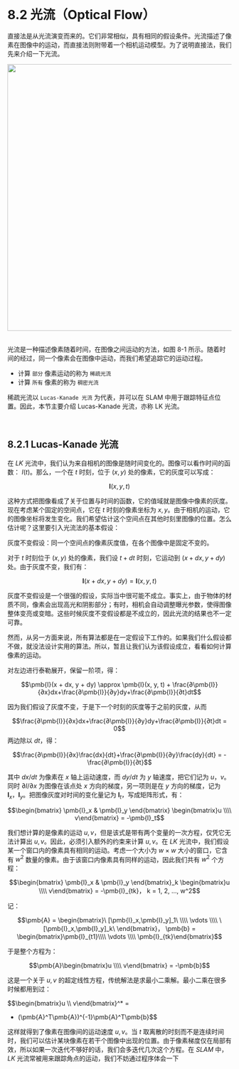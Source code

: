 &emsp;
# 8.2 光流（Optical Flow）


直接法是从光流演变而来的。它们非常相似，具有相同的假设条件。光流描述了像素在图像中的运动，而直接法则附带着一个相机运动模型。为了说明直接法，我们先来介绍一下光流。

<div align="center">
    <image src="./imgs/8.2-1.png" width = 600>
</div>
&emsp;

光流是一种描述像素随着时间，在图像之间运动的方法，如图 8-1 所示。随着时间的经过，同一个像素会在图像中运动，而我们希望追踪它的运动过程。
- 计算 `部分` 像素运动的称为 `稀疏光流`
- 计算 `所有` 像素的称为 `稠密光流`

稀疏光流以 `Lucas-Kanade 光流` 为代表，并可以在 SLAM 中用于跟踪特征点位置。因此，本节主要介绍 Lucas-Kanade 光流，亦称 LK 光流。

&emsp;
## 8.2.1 Lucas-Kanade 光流
在 $LK$ 光流中，我们认为来自相机的图像是随时间变化的。图像可以看作时间的函数：
$I(t)$。那么，一个在 $t$ 时刻，位于 $(x, y)$ 处的像素，它的灰度可以写成：

$$\pmb{I}(x, y, t)$$

这种方式把图像看成了关于位置与时间的函数，它的值域就是图像中像素的灰度。现在考虑某个固定的空间点，它在 $t$ 时刻的像素坐标为 $x, y$。由于相机的运动，它的图像坐标将发生变化。我们希望估计这个空间点在其他时刻里图像的位置。怎么估计呢？这里要引入光流法的基本假设：

灰度不变假设：同一个空间点的像素灰度值，在各个图像中是固定不变的。

对于 $t$ 时刻位于 $(x, y)$ 处的像素，我们设 $t + dt$ 时刻，它运动到 $(x + dx, y + dy)$ 处。由于灰度不变，我们有：

$$\pmb{I}(x + dx, y + dy) = \pmb{I}(x, y, t)$$

灰度不变假设是一个很强的假设，实际当中很可能不成立。事实上，由于物体的材质不同，像素会出现高光和阴影部分；有时，相机会自动调整曝光参数，使得图像整体变亮或变暗。这些时候灰度不变假设都是不成立的，因此光流的结果也不一定可靠。

然而，从另一方面来说，所有算法都是在一定假设下工作的。如果我们什么假设都不做，就没法设计实用的算法。所以，暂且让我们认为该假设成立，看看如何计算像素的运动。

对左边进行泰勒展开，保留一阶项，得：

$$\pmb{I}(x + dx, y + dy) \approx \pmb{I}(x, y, t) +
\frac{∂\pmb{I}}{∂x}dx+\frac{∂\pmb{I}}{∂y}dy+\frac{∂\pmb{I}}{∂t}dt$$

因为我们假设了灰度不变，于是下一个时刻的灰度等于之前的灰度，从而

$$\frac{∂\pmb{I}}{∂x}dx+\frac{∂\pmb{I}}{∂y}dy+\frac{∂\pmb{I}}{∂t}dt = 0$$
两边除以 $dt$，得：

$$\frac{∂\pmb{I}}{∂x}\frac{dx}{dt}+\frac{∂\pmb{I}}{∂y}\frac{dy}{dt} = -\frac{∂\pmb{I}}{∂t}$$

其中 $dx/dt$ 为像素在 $x$ 轴上运动速度，而 $dy/dt$ 为 $y$ 轴速度，把它们记为 $u， v$。同时 $∂I/∂x$ 为图像在该点处 $x$ 方向的梯度，另一项则是在 $y$ 方向的梯度，记为 $\pmb{I}_x， \pmb{I}_y$。把图像灰度对时间的变化量记为 $\pmb{I}_t$，写成矩阵形式，有：

$$\begin{bmatrix} \pmb{I}_x & \pmb{I}_y \end{bmatrix}
\begin{bmatrix}u \\\\ v\end{bmatrix} = -\pmb{I}_t$$

我们想计算的是像素的运动 $u, v$，但是该式是带有两个变量的一次方程，仅凭它无法计算出 $u, v$。因此，必须引入额外的约束来计算 $u, v$。在 $LK$ 光流中，我们假设某一个窗口内的像素具有相同的运动。考虑一个大小为 $w × w$ 大小的窗口，它含有 $w^2$ 数量的像素。由于该窗口内像素具有同样的运动，因此我们共有 $w^2$ 个方程：

$$\begin{bmatrix} \pmb{I}_x & \pmb{I}_y \end{bmatrix}_k
\begin{bmatrix}u \\\\ v\end{bmatrix} = -\pmb{I}_{tk}，
k = 1, 2, ..., w^2$$

记：

$$\pmb{A} = \begin{bmatrix}\ [\pmb{I}_x,\pmb{I}_y]_1\ \\\\
\vdots \\\\
\ [\pmb{I}_x,\pmb{I}_y]_k\ \end{bmatrix}，
\pmb{b} = \begin{bmatrix}\pmb{I}_{t1}\\\\ \vdots \\\\ \pmb{I}_{tk}\end{bmatrix}$$

于是整个方程为：

$$\pmb{A}\begin{bmatrix}u \\\\ v\end{bmatrix} = -\pmb{b}$$

这是一个关于 $u, v$ 的超定线性方程，传统解法是求最小二乘解。最小二乘在很多时候都用到过：

$$\begin{bmatrix}u \\\\ v\end{bmatrix}^* = 
- (\pmb{A}^T\pmb{A})^{-1}\pmb{A}^T\pmb{b}$$

这样就得到了像素在图像间的运动速度 $u, v$。当 $t$ 取离散的时刻而不是连续时间时，我们可以估计某块像素在若干个图像中出现的位置。由于像素梯度仅在局部有效，所以如果一次迭代不够好的话，我们会多迭代几次这个方程。在 $SLAM$ 中，$LK$ 光流常被用来跟踪角点的运动，我们不妨通过程序体会一下

